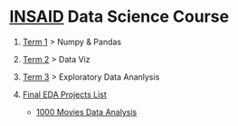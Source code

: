 # [INSAID](https://insaid.co/) Data Science Course

1. [Term 1](https://github.com/SoumyaK4/INSAID-Data-Science/tree/main/T1) > Numpy & Pandas

2. [Term 2](https://github.com/SoumyaK4/INSAID-Data-Science/tree/main/T2) > Data Viz

3. [Term 3](https://github.com/SoumyaK4/INSAID-Data-Science/tree/main/T3) > Exploratory Data Ananlysis

4. [Final EDA Projects List](https://github.com/SoumyaK4/INSAID-Data-Science/tree/main/T3/Final%20EDA%20Project)
   - [1000 Movies Data Analysis](https://github.com/SoumyaK4/INSAID-Data-Science/tree/main/T3/Final%20EDA%20Project/Movies%20Data)
